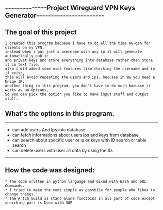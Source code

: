 ## --------------Project Wireguard VPN Keys Generator-----------------------

## The goal of this project
``` 
I created this program becuase i have to do all the time WG-gen for clients on my VPN,
instead when i put just a username with any ip it will generate automatically public
and privat keys and store everything into database rather than store it in text file,
also i did added some nice features like checking the username and ip if exist,
this will avoid repeating the users and ips, becuase in WG you need a Uniqe IP.
another thing in this program, you don't have to do much becuase it works as an Options,
So you can pick the option you like to make input stuff and output stuff.
```
## What's the options in this program. 
---
* can add users And Ips into database
* can fetch informations about users ips and keys from database
* can search about specific user or ip or keys with ID search or table search
* can delete users with user all data by using the ID.
---

## How the code was designed:
```
* The code written in python language and mixed with Bash and SQL Commands. 
* I tried to make the code simple as possbile for people who likes to change things.
* The Artch build as stand alone functoins in all part of code except searching part is Done with OOP
```

